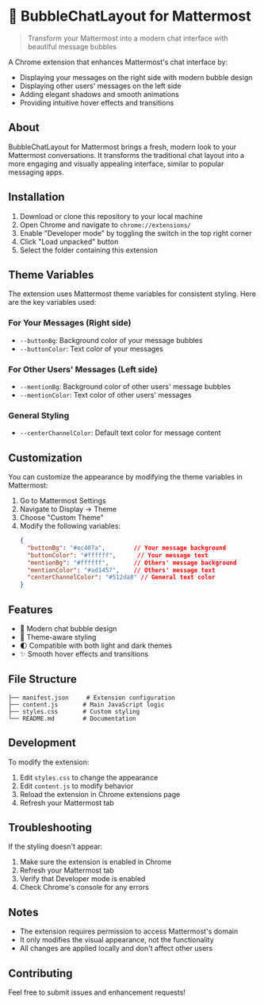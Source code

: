 # 💬 BubbleChatLayout for Mattermost

> Transform your Mattermost into a modern chat interface with beautiful message bubbles

A Chrome extension that enhances Mattermost's chat interface by:
- Displaying your messages on the right side with modern bubble design
- Displaying other users' messages on the left side
- Adding elegant shadows and smooth animations
- Providing intuitive hover effects and transitions

## About

BubbleChatLayout for Mattermost brings a fresh, modern look to your Mattermost conversations. It transforms the traditional chat layout into a more engaging and visually appealing interface, similar to popular messaging apps.

## Installation

1. Download or clone this repository to your local machine
2. Open Chrome and navigate to `chrome://extensions/`
3. Enable "Developer mode" by toggling the switch in the top right corner
4. Click "Load unpacked" button
5. Select the folder containing this extension

## Theme Variables

The extension uses Mattermost theme variables for consistent styling. Here are the key variables used:

### For Your Messages (Right side)
- `--buttonBg`: Background color of your message bubbles
- `--buttonColor`: Text color of your messages

### For Other Users' Messages (Left side)
- `--mentionBg`: Background color of other users' message bubbles
- `--mentionColor`: Text color of other users' messages

### General Styling
- `--centerChannelColor`: Default text color for message content

## Customization

You can customize the appearance by modifying the theme variables in Mattermost:

1. Go to Mattermost Settings
2. Navigate to Display → Theme
3. Choose "Custom Theme"
4. Modify the following variables:
   ```json
   {
     "buttonBg": "#ec407a",        // Your message background
     "buttonColor": "#ffffff",      // Your message text
     "mentionBg": "#ffffff",       // Others' message background
     "mentionColor": "#ad1457",    // Others' message text
     "centerChannelColor": "#512da8" // General text color
   }
   ```

## Features

- 💬 Modern chat bubble design
- 🎨 Theme-aware styling
- 🌓 Compatible with both light and dark themes
- ✨ Smooth hover effects and transitions

## File Structure

```
├── manifest.json     # Extension configuration
├── content.js       # Main JavaScript logic
├── styles.css       # Custom styling
└── README.md        # Documentation
```

## Development

To modify the extension:

1. Edit `styles.css` to change the appearance
2. Edit `content.js` to modify behavior
3. Reload the extension in Chrome extensions page
4. Refresh your Mattermost tab

## Troubleshooting

If the styling doesn't appear:
1. Make sure the extension is enabled in Chrome
2. Refresh your Mattermost tab
3. Verify that Developer mode is enabled
4. Check Chrome's console for any errors

## Notes

- The extension requires permission to access Mattermost's domain
- It only modifies the visual appearance, not the functionality
- All changes are applied locally and don't affect other users

## Contributing

Feel free to submit issues and enhancement requests! 